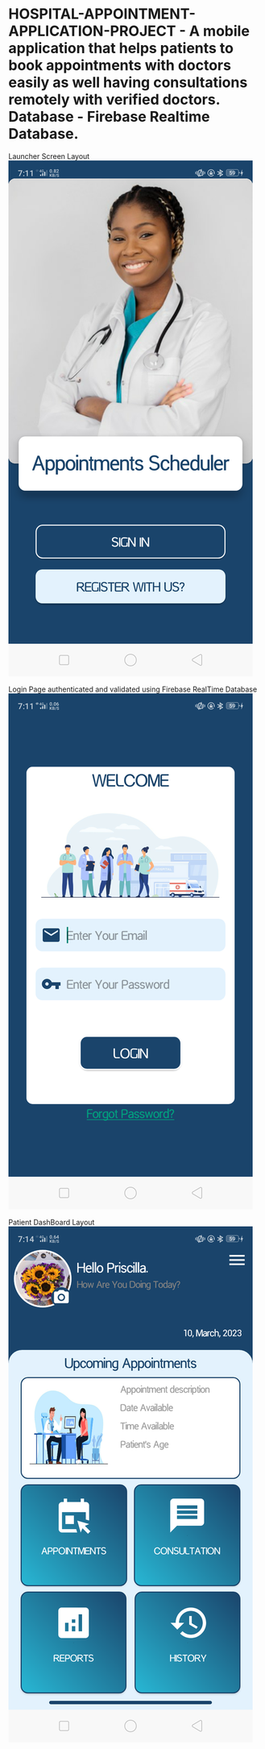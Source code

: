# HOSPITAL-APPOINTMENT-APPLICATION-PROJECT - A mobile application that helps patients to book appointments with doctors easily as well having consultations remotely with verified doctors. Database - Firebase Realtime Database.
 
 Launcher Screen Layout
![Launcher Screen](https://github.com/Dalton-47/HOSPITAL-APPOINTMENT-APPLICATION-PROJECT/blob/master/image_one.png)


Login Page authenticated and validated using Firebase RealTime Database
![Launcher Screen](https://github.com/Dalton-47/HOSPITAL-APPOINTMENT-APPLICATION-PROJECT/blob/master/image_two.png)


Patient DashBoard Layout
![Launcher Screen](https://github.com/Dalton-47/HOSPITAL-APPOINTMENT-APPLICATION-PROJECT/blob/master/image_three.png)


